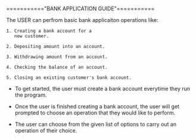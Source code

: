 ==========="BANK APPLICATION GUIDE"===========

The USER can perfrom basic bank applicaiton 
operations like:
    
    1. Creating a bank account for a 
       new customer.
    
    2. Depositing amount into an account.
    
    3. Withdrawing amount from an account.
    
    4. Checking the balance of an account.
    
    5. Closing an existing customer's bank account.


*   To get started, the user must create a bank account
    everytime they run the program.

*   Once the user is finished creating a bank account, 
    the user will get prompted to choose an operation 
    that they would like to perform.

*   The user can choose from the given list of options 
    to carry out an operation of their choice.
